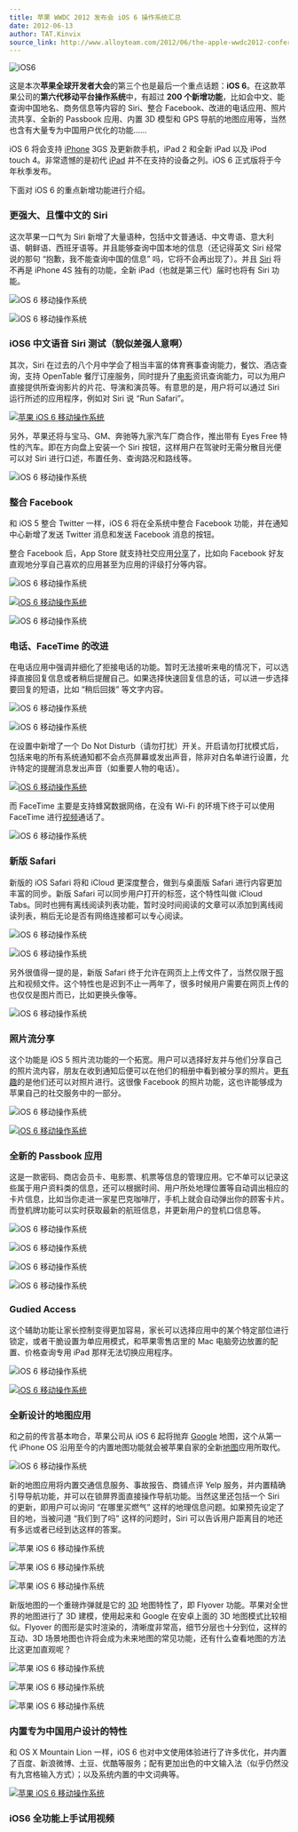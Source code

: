 ```yaml
---
title: 苹果 WWDC 2012 发布会 iOS 6 操作系统汇总
date: 2012-06-13
author: TAT.Kinvix
source_link: http://www.alloyteam.com/2012/06/the-apple-wwdc2012-conference-ios6-articles/
---
```


![iOS6](http://www.alloyteam.com/wp-content/uploads/auto_save_image/2012/06/0526035lU.jpg "iOS6")

这是本次**苹果全球开发者大会**的第三个也是最后一个重点话题：**iOS 6**。在这款苹果公司的**第六代移动平台操作系统**中，有超过 **200 个新增功能**，比如会中文、能查询中国地名、商务信息等内容的 Siri、整合 Facebook、改进的电话应用、照片流共享、全新的 Passbook 应用、内置 3D 模型和 GPS 导航的地图应用等，当然也含有大量专为中国用户优化的功能……

iOS 6 将会支持 [iPhone](http://www.ipc.me/.htmliphone) 3GS 及更新款手机，iPad 2 和全新 iPad 以及 iPod touch 4。非常遗憾的是初代 [iPad](http://www.ipc.me/tag/ipad) 并不在支持的设备之列。iOS 6 正式版将于今年秋季发布。

下面对 iOS 6 的重点新增功能进行介绍。

### 更强大、且懂中文的 Siri

这次苹果一口气为 Siri 新增了大量语种，包括中文普通话、中文粤语、意大利语、朝鲜语、西班牙语等。并且能够查询中国本地的信息（还记得英文 Siri 经常说的那句 “抱歉，我不能查询中国的信息” 吗，它将不会再出现了）。并且 [Siri](http://www.ipc.me/tag/siri) 将不再是 iPhone 4S 独有的功能，全新 iPad（也就是第三代）届时也将有 Siri 功能。

![ iOS 6 移动操作系统](http://www.alloyteam.com/wp-content/uploads/auto_save_image/2012/06/052605A8Z.jpg "苹果 iOS 6 移动操作系统")

![ iOS 6 移动操作系统](http://www.alloyteam.com/wp-content/uploads/auto_save_image/2012/06/052607I3B.jpg)

### iOS6 中文语音 Siri 测试（貌似差强人意啊）

其次，Siri 在过去的八个月中学会了相当丰富的体育赛事查询能力，餐饮、酒店查询，支持 OpenTable 餐厅订座服务，同时提升了[电影](http://www.ipc.me/tag/%E7%94%B5%E5%BD%B1)资讯查询能力，可以为用户直接提供所查询影片的片花、导演和演员等。有意思的是，用户将可以通过 Siri 运行所述的应用程序，例如对 Siri 说 “Run Safari”。

[![苹果 iOS 6 移动操作系统](http://www.alloyteam.com/wp-content/uploads/auto_save_image/2012/06/052608qHS.jpg "苹果 iOS 6 移动操作系统")](http://www.ipc.me/wwdc-2012-ios-6.html)

另外，苹果还将与宝马、GM、奔驰等九家汽车厂商合作，推出带有 Eyes Free 特性的汽车。即在方向盘上安装一个 Siri 按钮，这样用户在驾驶时无需分散目光便可以对 Siri 进行口述，布置任务、查询路况和路线等。

![iOS 6 移动操作系统](http://www.alloyteam.com/wp-content/uploads/auto_save_image/2012/06/052611Vu7.jpg "苹果 iOS 6 移动操作系统")

### 整合 Facebook

和 iOS 5 整合 Twitter 一样，iOS 6 将在全系统中整合 Facebook 功能，并在通知中心新增了发送 Twitter 消息和发送 Facebook 消息的按钮。

整合 Facebook 后，App Store 就支持社交应用[分享](http://www.ipc.me/tag/%E5%88%86%E4%BA%AB)了，比如向 Facebook 好友直观地分享自己喜欢的应用甚至为应用的评级打分等内容。

![iOS 6 移动操作系统](http://www.alloyteam.com/wp-content/uploads/auto_save_image/2012/06/052612Qqn.jpg "苹果 iOS 6 移动操作系统")

[![iOS 6 移动操作系统](http://www.alloyteam.com/wp-content/uploads/auto_save_image/2012/06/052614lOT.jpg "苹果 iOS 6 移动操作系统")](http://www.ipc.me/wwdc-2012-ios-6.html)

![iOS 6 移动操作系统](http://www.alloyteam.com/wp-content/uploads/auto_save_image/2012/06/05261616O.jpg)

### 电话、FaceTime 的改进

在电话应用中强调并细化了拒接电话的功能。暂时无法接听来电的情况下，可以选择直接回复信息或者稍后提醒自己。如果选择快速回复信息的话，可以进一步选择要回复的短语，比如 “稍后回拨” 等文字内容。

![iOS 6 移动操作系统](http://www.alloyteam.com/wp-content/uploads/auto_save_image/2012/06/052617Hzm.jpg "苹果 iOS 6 移动操作系统")

![iOS 6 移动操作系统](http://www.alloyteam.com/wp-content/uploads/auto_save_image/2012/06/052619n27.jpg "苹果 iOS 6 移动操作系统")

在设置中新增了一个 Do Not Disturb（请勿打扰）开关。开启请勿打扰模式后，包括来电的所有系统通知都不会点亮屏幕或发出声音，除非对白名单进行设置，允许特定的提醒消息发出声音（如重要人物的电话）。

[![iOS 6 移动操作系统](http://www.alloyteam.com/wp-content/uploads/auto_save_image/2012/06/052621Foi.jpg "苹果 iOS 6 移动操作系统")](http://www.ipc.me/wwdc-2012-ios-6.html)

而 FaceTime 主要是支持蜂窝数据网络，在没有 Wi-Fi 的环境下终于可以使用 FaceTime 进行[视频](http://www.ipc.me/tag/%E8%A7%86%E9%A2%91)通话了。

![iOS 6 移动操作系统](http://www.alloyteam.com/wp-content/uploads/auto_save_image/2012/06/0526226VR.jpg "苹果 iOS 6 移动操作系统")

### 新版 Safari

新版的 iOS Safari 将和 iCloud 更深度整合，做到与桌面版 Safari 进行内容更加丰富的同步。新版 Safari 可以同步用户打开的标签，这个特性叫做 iCloud Tabs。同时也拥有离线阅读列表功能，暂时没时间阅读的文章可以添加到离线阅读列表，稍后无论是否有网络连接都可以专心阅读。

![ iOS 6 移动操作系统](http://www.alloyteam.com/wp-content/uploads/auto_save_image/2012/06/052624yKR.jpg)

![ iOS 6 移动操作系统](http://www.alloyteam.com/wp-content/uploads/auto_save_image/2012/06/0526252Rw.jpg "苹果 iOS 6 移动操作系统")

另外很值得一提的是，新版 Safari 终于允许在网页上上传文件了，当然仅限于[照片](http://www.ipc.me/tag/%E7%85%A7%E7%89%87)和视频文件。这个特性也是迟到不止一两年了，很多时候用户需要在网页上传的也仅仅是图片而已，比如更换头像等。

![iOS 6 移动操作系统](http://www.alloyteam.com/wp-content/uploads/auto_save_image/2012/06/052627e9L.jpg "苹果 iOS 6 移动操作系统")

### 照片流分享

这个功能是 iOS 5 照片流功能的一个拓宽。用户可以选择好友并与他们分享自己的照片流内容，朋友在收到通知后便可以在他们的相册中看到被分享的照片。更[有趣](http://www.ipc.me/tag/%E6%9C%89%E8%B6%A3)的是他们还可以对照片进行。这很像 Facebook 的照片功能，这也许能够成为苹果自己的社交服务中的一部分。

![iOS 6 移动操作系统](http://www.alloyteam.com/wp-content/uploads/auto_save_image/2012/06/052628dkc.jpg)

[![iOS 6 移动操作系统](http://www.alloyteam.com/wp-content/uploads/auto_save_image/2012/06/0526300Dk.jpg "苹果 iOS 6 移动操作系统")](http://www.ipc.me/wwdc-2012-ios-6.html)

### 全新的 Passbook 应用

这是一款密码、商店会员卡、电影票、机票等信息的管理应用。它不单可以记录这些属于用户资料类的信息，还可以根据时间、用户所处地理位置等自动调出相应的卡片信息，比如当你走进一家星巴克咖啡厅，手机上就会自动弹出你的顾客卡片。而登机牌功能可以实时获取最新的航班信息，并更新用户的登机口信息等。

![iOS 6 移动操作系统](http://www.alloyteam.com/wp-content/uploads/auto_save_image/2012/06/052632MvG.jpg)

![iOS 6 移动操作系统](http://www.alloyteam.com/wp-content/uploads/auto_save_image/2012/06/052634zve.jpg "苹果 iOS 6 移动操作系统")

![iOS 6 移动操作系统](http://www.alloyteam.com/wp-content/uploads/auto_save_image/2012/06/052636GHP.jpg "苹果 iOS 6 移动操作系统")

![iOS 6 移动操作系统](http://www.alloyteam.com/wp-content/uploads/auto_save_image/2012/06/052638osl.jpg "苹果 iOS 6 移动操作系统")

### Gudied Access

这个辅助功能让家长控制变得更加容易，家长可以选择应用中的某个特定部位进行锁定，或者干脆设置为单应用模式，和苹果零售店里的 Mac 电脑旁边放置的配置、价格查询专用 iPad 那样无法切换应用程序。

![iOS 6 移动操作系统](http://www.alloyteam.com/wp-content/uploads/auto_save_image/2012/06/052640UCc.jpg)

[![iOS 6 移动操作系统](http://www.alloyteam.com/wp-content/uploads/auto_save_image/2012/06/052641BsP.jpg "苹果 iOS 6 移动操作系统")](http://www.ipc.me/wwdc-2012-ios-6.html)

### 全新设计的地图应用

和之前的传言基本吻合，苹果公司从 iOS 6 起将抛弃 [Google](http://www.ipc.me/tag/google) 地图，这个从第一代 iPhone OS 沿用至今的内置地图功能就会被苹果自家的全新[地图](http://www.ipc.me/tag/%E5%9C%B0%E5%9B%BE)应用所取代。

![iOS 6 移动操作系统](http://www.alloyteam.com/wp-content/uploads/auto_save_image/2012/06/052646cr0.jpg "苹果 iOS 6 移动操作系统")

新的地图应用将内置交通信息服务、事故报告、商铺点评 Yelp 服务，并内置精确引导导航功能，并可以在锁屏界面直接操作导航功能。当然这里还包括一个 Siri 的更新，即用户可以询问 “在哪里买燃气” 这样的地理信息问题。如果预先设定了目的地，当被问道 “我们到了吗” 这样的问题时，Siri 可以告诉用户距离目的地还有多远或者已经到达这样的答案。

![苹果 iOS 6 移动操作系统](http://www.alloyteam.com/wp-content/uploads/auto_save_image/2012/06/052649fkS.jpg "苹果 iOS 6 移动操作系统")

![苹果 iOS 6 移动操作系统](http://www.alloyteam.com/wp-content/uploads/auto_save_image/2012/06/052651PcT.jpg "苹果 iOS 6 移动操作系统")

![苹果 iOS 6 移动操作系统](http://www.alloyteam.com/wp-content/uploads/auto_save_image/2012/06/052654FAT.jpg "苹果 iOS 6 移动操作系统")

新版地图的一个重磅炸弹就是它的 [3D](http://www.ipc.me/tag/3d) 地图特性了，即 Flyover 功能。苹果对全世界的地图进行了 3D 建模，使用起来和 Google 在安卓上面的 3D 地图模式比较相似。Flyover 的图形是实时渲染的，清晰度非常高，细节分层也十分到位，这样的互动、3D 场景地图也许将会成为未来地图的常见功能，还有什么查看地图的方法比这更加直观呢？

![苹果 iOS 6 移动操作系统](http://www.alloyteam.com/wp-content/uploads/auto_save_image/2012/06/052704nWS.jpg "苹果 iOS 6 移动操作系统")

![苹果 iOS 6 移动操作系统](http://www.alloyteam.com/wp-content/uploads/auto_save_image/2012/06/052712iCb.jpg "苹果 iOS 6 移动操作系统")

![苹果 iOS 6 移动操作系统](http://www.alloyteam.com/wp-content/uploads/auto_save_image/2012/06/0527144EX.jpg "苹果 iOS 6 移动操作系统")

### 内置专为中国用户设计的特性

和 OS X Mountain Lion 一样，iOS 6 也对中文使用体验进行了许多优化，并内置了百度、新浪微博、土豆、优酷等服务；配有更加出色的中文输入法（似乎仍然没有九宫格输入方式）；以及系统内置的中文词典等。

[![苹果 iOS 6 移动操作系统](http://www.alloyteam.com/wp-content/uploads/auto_save_image/2012/06/052715c4a.jpg "苹果 iOS 6 移动操作系统")](http://www.ipc.me/wwdc-2012-ios-6.html)

### iOS6 全功能上手试用视频
